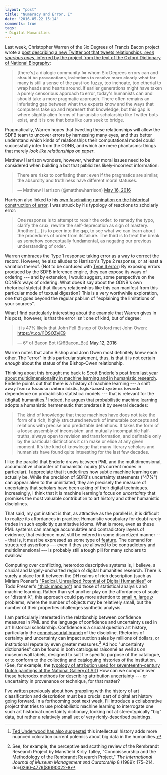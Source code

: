 ```yaml
---
layout: "post"
title: "Numeracy and Error, I"
date: "2016-05-22 15:14"
comments: true
tags:
- Digital Humanities
---
```


Last week, Christopher Warren of the Six Degrees of Francis Bacon project wrote a [post describing a new Twitter bot that tweets relationships, _even spurious ones_, inferred by the project from the text of the Oxford Dictionary of National Biography](http://6dfb.tumblr.com/post/144301456476/toward-a-pragmatics-of-error-in-the-digital):

>[there's] a dialogic community for whom Six Degrees errors can and should be provocations, invitations to resolve more clearly what for many is still a sense of the past too fuzzy, too inchoate, too etherial to wrap heads and hearts around.
If earlier generations might have taken a purely censorious approach to error, today's humanists can and should take a more pragmatic approach.
There often remains an infuriating gap between what true experts know and the ways that computers take up and represent that knowledge, but this gap is where slightly alien forms of humanistic scholarship like Twitter bots exist, and it is one that bots like ours seek to bridge.

Pragmatically, Warren hopes that tweeting these relationships will allow the SDFB team to uncover errors by harnessing many eyes, and thus better understand which kinds of relationships their computational model could successfully infer from the ODNB, and which are mere phantasms: things that merely _look like relationships on paper_.

Matthew Harrison wonders, however, whether moral issues need to be considered when building a bot that publicizes likely-incorrect information:

<blockquote class="twitter-tweet" data-partner="tweetdeck"><p lang="en" dir="ltr">There are risks to conflating them: even if the pragmatics are similar, the absurdity and truthiness have different moral statuses.</p>&mdash; Matthew Harrison (@matthewharrison) <a href="https://twitter.com/matthewharrison/status/732207080048726021">May 16, 2016</a></blockquote>
<script async src="//platform.twitter.com/widgets.js" charset="utf-8"></script>

Harrison also linked to his [own fascinating rumination on the historical construction of error](http://www.thrumpledumthrum.com/?p=201).
I was struck by his typology of reactions to scholarly error:

>One response is to attempt to repair the order: to remedy the typo, clarify the crux, rewrite the self-deprecation as sign of mastery.
Another [...] is to peer into the gap, to see what we can learn about the procedures of order from its failure.
The third is to treat the break as somehow conceptually fundamental, as negating our previous understanding of order.

Warren embraces the Type 1 response: taking error as a way to correct the record.
However, he also alludes to Harrison's Type 2 response, or at least a variation thereof.
(Not to be confused with [Type II error](https://en.wikipedia.org/wiki/Type_I_and_type_II_errors#Type_II_error))
By exposing errors produced by the SDFB inference engine, they can expose its ways of ordering --- and by extension, I would suggest, some perspective on the ODNB's ways of ordering.
What does it say about the ODNB's own rhetorical style(s) that illusory relationships like this can manifest from this particular mode of textual digestion?
This is a very worthwhile exploration, one that goes beyond the regular pablum of "explaining the limitations of your sources".

What I find particularly interesting about the example that Warren gives in his post, however, is that the error isn't one of kind, but of degree:

<blockquote class="twitter-tweet" data-lang="en"><p lang="en" dir="ltr">It is 47% likely that John Fell Bishop of Oxford met John Owen: <a href="https://t.co/l1OSOZyiE9">https://t.co/l1OSOZyiE9</a></p>&mdash; 6° of Bacon Bot (@6Bacon_Bot) <a href="https://twitter.com/6Bacon_Bot/status/730750280044847104">May 12, 2016</a></blockquote>
<script async src="//platform.twitter.com/widgets.js" charset="utf-8"></script>

Warren notes that John Bishop and John Owen most definitely knew each other.
The "error" in this particular statement, thus, is that it is not certain _enough_ about the status of the Bishop-Owen relationship.

Thinking about this brought me back to Scott Enderle's [post from last year about multidimensionality in machine learning and in humanistic research](http://www.lagado.name/blog/a-random-entry/).
Enderle points out that there is a history of machine learning --- a shift away from a focus on deterministic, logic-based systems towards dependence on probabilistic statistical models --- that is relevant for the (digital) humanities.[^2]
Indeed, he argues that probabilistic machine learning adopts a humanistic hermeneutic that predates it by several decades:

[^2]: [Ted Underwood has also suggested](http://dx.doi.org/10.1177/2053951715602494) this intellectual history adds more nuanced coloration current polemics about big data in the humanities.

>The kind of knowledge that these machines have does not take the form of a rich, highly structured network of immutable concepts and relations with precise and predictable definitions.
It takes the form of a loose assembly of inconsistent and mutually incompatible half-truths, always open to revision and transformation, and definable only by the particular distinctions it can make or elide at any given moment.
It's the kind of knowledge that many literary scholars and humanists have found quite interesting for the last few decades.

I like the parallel that Enderle draws between PML and the multidimensional, accumulative character of humanistic inquiry (its current modes in particular).
I appreciate that it underlines how subtle machine learning can actually be.
While the precision of SDFB's uncertainty statements ("47%") can appear alien to the uninitiated, they are precisely the measure of uncertainty that scholars have been asking of their digital techniques.
Increasingly, I think that it is machine learning's focus on _uncertainty_ that promises the most valuable contribution to art history and other humanistic disciplines.

That said, my gut instinct is that, as attractive as the parallel is, it is difficult to realize its affordances in practice.
Humanistic vocabulary for doubt rarely trades in such explicitly quantitative idioms.
What is more, even as these PML systems can manage accumulative and contradictory layers of evidence, that evidence must still be entered in some discretized manner --- that is, it must be expressed as some type of [feature](http://www.lagado.name/blog/the-size-of-the-signifier/).
The demand for structured assertions --- even if they are allowed to be contradictory and multidimensional --- is probably still a tough pill for many scholars to swallow.

Computing over conflicting, heterodox descriptive systems is, I believe, a crucial and largely-uncharted region of digital humanities research.
There is surely a place for it between the DH realms of rich description (such as Miriam Posner's ["Radical, Unrealized Potential of Digital Humanities"](http://miriamposner.com/blog/whats-next-the-radical-unrealized-potential-of-digital-humanities/) or Todd Presner's ["thick mapping"](http://escholarship.org/uc/item/3mh5t455)) and those of statistical analysis and machine learning.
Rather than yet another play on the affordances of scale or "distant X", this approach could pay more attention to [small _n_, large _p_](http://stats.stackexchange.com/questions/13481/summary-of-large-p-small-n-results) problems, where the number of objects may be relatively small, but the number of their properties challenges synthetic analysis.

I am particularly interested in the relationship between confidence measures in PML and the language of confidence and uncertainty used in art historical scholarship.
Confidence is a crucial question art history, particularly the [connoisseurial branch](/2015/11/16/privilege-and-connoisseurship.html) of the discipline.
Rhetorics of certainty and uncertainty can impact auction sales by millions of dollars, or institutional repute by even greater measures.[^1]
Ad hoc "uncertainty dictionaries" can be found in both catalogues raisonné as well as on museum wall labels, designed to suit the specific purpose of the catalogue, or to conform to the collecting and cataloguing histories of the institution.
(See, for example, the [typology of attribution used for seventeenth-century Dutch paintings at the National Gallery of Art](http://www.nga.gov/content/ngaweb/research/online-editions/17th-century-dutch-paintings/notes-to-the-user-online-editions.html))
How can we compute over these heterodox methods for describing attribution uncertainty --- or uncertainty in provenance or technique, for that matter?

[^1]: See, for example, the perceptive and scathing review of the Rembrandt Research Project by Mansfield Kirby Talley, "Connoisseurship and the Methodology of the Rembrandt Research Project," _The International Journal of Museum Management and Curatorship_ 8 (1989): 175–214. doi:[0260-4779(89)90022-8](http://dx.doi.org/10.1016/0260-4779(89)90022-8)

I've [written previously](/2014/07/28/the-meta-slash-data-of-art-history.html) about how grappling with the history of art classification and description must be a crucial part of digital art history going forward.
In a forthcoming post next week, I'll introduce a collaborative project that tries to use probabilistic machine learning to interrogate one such art historical uncertainty dictionary, looking not at stereotypically "big" data, but rather a relatively small set of very richly-described paintings.
